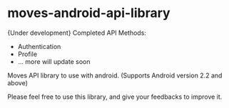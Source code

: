 moves-android-api-library
=========================

{Under development}
Completed API Methods:
  + Authentication
  + Profile
  + ... more will update soon

Moves API library to use with android. (Supports Android version 2.2 and above)


Please feel free to use this library, and give your feedbacks to improve it.
